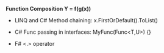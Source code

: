 **Function Composition  Y = f(g(x))**

* LINQ and C# Method chaining:  x.FirstOrDefault().ToList()

* C# Func<T> passing in interfaces:  <T> MyFunc(Func<T,U>) {}

* F# <.> operator



